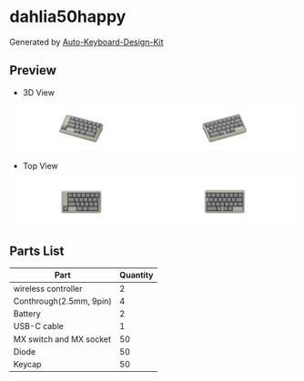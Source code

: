 # dahlia50happy

Generated by [Auto-Keyboard-Design-Kit](https://auto-kdk.pages.dev/)

## Preview

- 3D View

![Case Preview](images/dahlia50happy-case-preview.png)

- Top View

![Top View](images/dahlia50happy-top-view.png)

## Parts List

|Part|Quantity|
|---|---|
|wireless controller|2|
|Conthrough(2.5mm, 9pin)|4|
|Battery|2|
USB-C cable|1|
|MX switch and MX socket|50|
|Diode|50|
|Keycap|50|

